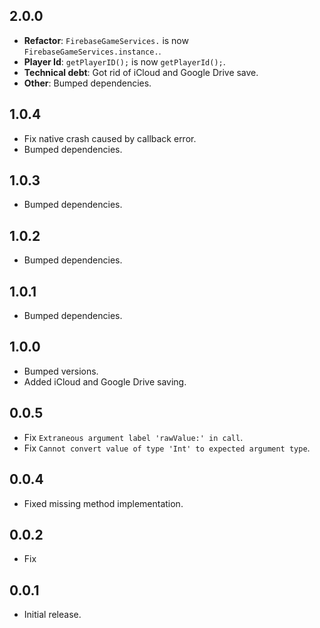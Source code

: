 ## 2.0.0
* **Refactor**: `FirebaseGameServices.` is now `FirebaseGameServices.instance.`.
* **Player Id**: `getPlayerID();` is now `getPlayerId();`.
* **Technical debt**: Got rid of iCloud and Google Drive save.
* **Other**: Bumped dependencies.

## 1.0.4
* Fix native crash caused by callback error.
* Bumped dependencies.

## 1.0.3
- Bumped dependencies.

## 1.0.2
- Bumped dependencies.

## 1.0.1
- Bumped dependencies.

## 1.0.0
- Bumped versions.
- Added iCloud and Google Drive saving.

## 0.0.5
- Fix `Extraneous argument label 'rawValue:' in call`.
- Fix `Cannot convert value of type 'Int' to expected argument type`.

## 0.0.4
- Fixed missing method implementation. 

## 0.0.2
- Fix

## 0.0.1
- Initial release.
